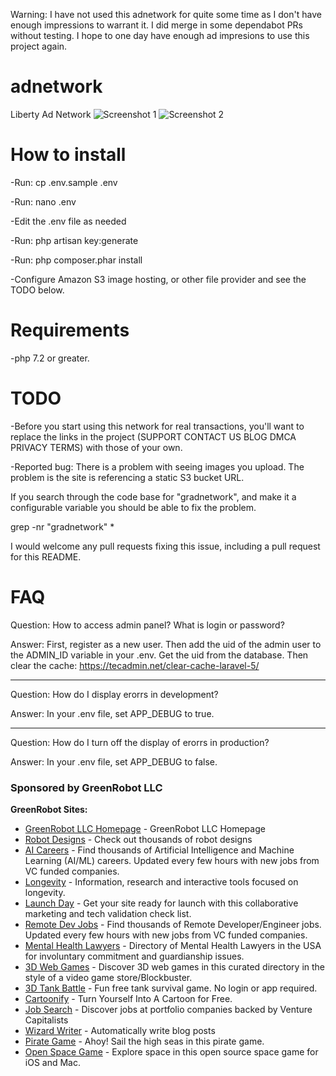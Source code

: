 Warning: I have not used this adnetwork for quite some time as I don't have enough impressions to warrant it. I did merge in some dependabot PRs without testing. I hope to one day have enough ad impresions to use this project again.

# adnetwork
Liberty Ad Network
![Screenshot 1](https://github.com/greenrobotllc/adnetwork/blob/master/sampleimages/image1.png)
![Screenshot 2](https://github.com/greenrobotllc/adnetwork/blob/master/sampleimages/image2.png)


# How to install

-Run:
cp .env.sample .env

-Run:
nano .env

-Edit the .env file as needed

-Run: 
php artisan key:generate

-Run:
php composer.phar install

-Configure Amazon S3 image hosting, or other file provider and see the TODO below.

# Requirements

-php 7.2 or greater.

# TODO
-Before you start using this network for real transactions, you'll want to replace the links in the project (SUPPORT CONTACT US BLOG DMCA PRIVACY TERMS) with those of your own.

-Reported bug: There is a problem with seeing images you upload.
The problem is the site is referencing a static S3 bucket URL.

If you search through the code base for "gradnetwork", and make it a configurable variable you should be able to fix the problem.

grep -nr "gradnetwork" *

I would welcome any pull requests fixing this issue, including a pull request for this README.


# FAQ
Question: How to access admin panel? What is login or password?

Answer: First, register as a new user. Then add the uid of the admin user to the ADMIN_ID variable in your .env. Get the uid from the database. Then clear the cache: https://tecadmin.net/clear-cache-laravel-5/

---


Question: How do I display erorrs in development?

Answer: In your .env file, set APP_DEBUG to true.

---

Question: How do I turn off the display of erorrs in production?

Answer: In your .env file, set APP_DEBUG to false.


### Sponsored by GreenRobot LLC

**GreenRobot Sites:**

- [GreenRobot LLC Homepage](https://greenrobot.com) - GreenRobot LLC Homepage
- [Robot Designs](https://robots.greenrobot.com) - Check out thousands of robot designs
- [AI Careers](https://aicareers.greenrobot.com) - Find thousands of Artificial Intelligence and Machine Learning (AI/ML) careers. Updated every few hours with new jobs from VC funded companies.
- [Longevity](https://longevity.greenrobot.com) - Information, research and interactive tools focused on longevity.
- [Launch Day](https://launchday.greenrobot.com) - Get your site ready for launch with this collaborative marketing and tech validation check list.
- [Remote Dev Jobs](https://remotedevjobs.greenrobot.com) - Find thousands of Remote Developer/Engineer jobs. Updated every few hours with new jobs from VC funded companies.
- [Mental Health Lawyers](https://mentalhealthlawyers.greenrobot.com) - Directory of Mental Health Lawyers in the USA for involuntary commitment and guardianship issues.
- [3D Web Games](https://3dwebgames.com) - Discover 3D web games in this curated directory in the style of a video game store/Blockbuster.
- [3D Tank Battle](https://3dtankbattle.com) - Fun free tank survival game. No login or app required.
- [Cartoonify](https://cartoonify.greenrobot.com) - Turn Yourself Into A Cartoon for Free.
- [Job Search](https://jobsearch.greenrobot.com) - Discover jobs at portfolio companies backed by Venture Capitalists
- [Wizard Writer](https://wizardwriter.greenrobot.com) - Automatically write blog posts
- [Pirate Game](https://pirates.greenrobot.com) - Ahoy! Sail the high seas in this pirate game.
- [Open Space Game](https://openspace.greenrobot.com) - Explore space in this open source space game for iOS and Mac.



